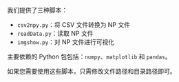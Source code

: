 我们提供了三种脚本：

- `csv2npy.py`：将 CSV 文件转换为 NP 文件
- `readData.py`：读取 NP 文件
- `imgshow.py`：对 NP 文件进行可视化

主要依赖的 Python 包包括：`numpy`、`matplotlib` 和 `pandas`。

如果您需要使用这些脚本，只需修改文件路径和目录路径即可。
